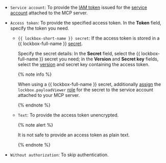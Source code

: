 * `Service account`: To provide the [IAM token](../../../iam/concepts/authorization/iam-token.md) issued for the [service account](../../../iam/concepts/users/service-accounts.md) attached to the MCP server.
* `Access token`: To provide the specified access token. In the **Token** field, specify the token you need.

    * `{{ lockbox-short-name }} secret`: If the access token is stored in a {{ lockbox-full-name }} [secret](../../../lockbox/concepts/secret.md).

        Specify the secret details: In the **Secret** field, select the {{ lockbox-full-name }} secret you need; in the **Version** and **Secret key** fields, select the [version](../../../lockbox/concepts/secret.md#version) and secret key containing the access token.

        {% note info %}

        When using a {{ lockbox-full-name }} secret, additionally [assign](../../../iam/operations/sa/assign-role-for-sa.md) the `lockbox.payloadViewer` [role](../../../lockbox/security/index.md#lockbox-payloadViewer) for the secret to the service account attached to your MCP server.

        {% endnote %}

    * `Text`: To provide the access token unencrypted.

        {% note alert %}

        It is not safe to provide an access token as plain text.

        {% endnote %}

* `Without authorization`: To skip authentication.